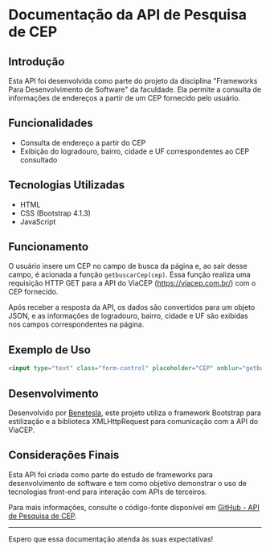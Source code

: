 # Documentação da API de Pesquisa de CEP

## Introdução

Esta API foi desenvolvida como parte do projeto da disciplina "Frameworks Para Desenvolvimento de Software" da faculdade. Ela permite a consulta de informações de endereços a partir de um CEP fornecido pelo usuário.

## Funcionalidades

- Consulta de endereço a partir do CEP
- Exibição do logradouro, bairro, cidade e UF correspondentes ao CEP consultado

## Tecnologias Utilizadas

- HTML
- CSS (Bootstrap 4.1.3)
- JavaScript

## Funcionamento

O usuário insere um CEP no campo de busca da página e, ao sair desse campo, é acionada a função `getbuscarCep(cep)`. Essa função realiza uma requisição HTTP GET para a API do ViaCEP (https://viacep.com.br/) com o CEP fornecido.

Após receber a resposta da API, os dados são convertidos para um objeto JSON, e as informações de logradouro, bairro, cidade e UF são exibidas nos campos correspondentes na página.

## Exemplo de Uso

```html
<input type="text" class="form-control" placeholder="CEP" onblur="getbuscarCep(this.value)" />
```

## Desenvolvimento

Desenvolvido por [Benetesla](https://github.com/benetesla), este projeto utiliza o framework Bootstrap para estilização e a biblioteca XMLHttpRequest para comunicação com a API do ViaCEP.

## Considerações Finais

Esta API foi criada como parte do estudo de frameworks para desenvolvimento de software e tem como objetivo demonstrar o uso de tecnologias front-end para interação com APIs de terceiros.

Para mais informações, consulte o código-fonte disponível em [GitHub - API de Pesquisa de CEP](https://github.com/benetesla/api-pesquisa-cep).

---

Espero que essa documentação atenda às suas expectativas!